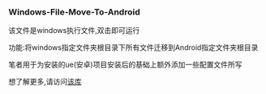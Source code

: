 ### Windows-File-Move-To-Android



该文件是windows执行文件,双击即可运行

功能:将windows指定文件夹根目录下所有文件迁移到Android指定文件夹根目录

笔者用于为安装的ue(安卓)项目安装后的基础上额外添加一些配置文件所写

想了解更多,请访问[该库](https://github.com/i12cu84/Unreal_Engine_Develop_Notes/tree/main/Tools/Windows)